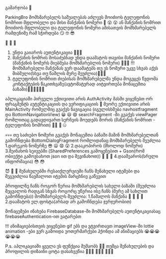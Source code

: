 გამარჯობა 👋 

ParkingBro მომხმარებელს საშუალებას აძლევს მოიძიოს ტელეფონის ნომრით მფლობელი და მისი მანქანის ნომერი 🤫 😮 😮
ან მანქანის ნომრით მოიძიოს მფლობელი და ტელეფონის ნომერი ამისათვის მომხმარებელს რამდენიმე რამ სჭირდება 😏 🤓 😎 

🧐 🧐 🧐 
1. უნდა გაიაროს აუთენტიკაცია 🥱🥱🥱
2. მანქანის ნომრის მოსაძებნად უნდა დაამატოს თავისი მანქანის ნომერი (მანქანის ნომერს მიებმება მომხმარებლის ნომერი) 💩💩💩
!!! მომხმარებელი მანქანას ვერ დაამატებს თუ ეს ნომერი უკვე სხვას აქვს მიბმული(სხვა თუ წაშლის მერე შეუძლია)🤠👻😁
3. ტელეფონის ნომრით ძიებისას მომხმარებელმა უნდა მოგვცეს წვდომა კონტაქტების წაკითხვაზე(ავტომატურად აიტვირთება მონაცემთა ბაზაში)😮‍💨😮‍💨😮‍💨

აპლიკაციაში პირველი ექთივითი არის AuthActivity მასში ვიყენებთ ორ ფრაგმენტს აუტენტიკაციის და ვერიფიკაციის 🤡
მეორე ექთივითი არის MainActivity რომელშიც გვაქვს ნავიგაცია (იგულისხმება navhostfragment და BottomNavigationView)  😀 😃 😄
searchFragment -ში გვაქვს viewPager რომლითაც გადავდივართ სერჩვის მოუდებს შორის (მანქანის ნომრით - ტელეფონის ნომრით) 😵‍💫 🫥 🤐

💀💀💀
თუ საძიებო ნომერი გვაქვს მონაცემთა ბაზაში მაშინ მომხმარებელთან გამოჩნდება BottomDialogFragment რომლიდანაც მომხმარებელს შეუძლია 
1.დარეკოს ნომერზე 😎 😦 😧 😮
2.დააკოპიროს (მხოლოდ ნომერი) 
3.შეინახოს სეივებში (SharedPreferences გამოყენებით + Gson(რომ ობიექტი გამოვსახოთ json ით და შევინახოთ)) 🥵 🥵 🥵
4.დააშეაროს(სრული ინფორმაცია) 😳 😳 

😈 👿 👹
შენახულებში რესაიქლერვიუში ჩანს შენახული იტემები და შეგვიძლია წავშალოთ იტემის მარცხნივ გაწევით

პროფილზე ჩანს როგორ წერია მომხმარებლის სახელი ბაზაში (შეუძლია შეცვალოს რადგან სხვას როგორც უწერია ისე ჩანს (მერე ამ სახლით გამოჩნდება))
მომხმარებელს შეუძლია:
1.წაშალოს მანქანა 🥲 🥹 🥲 🥹
2.დაამატოს ელ.ფოსტა(არსად არ გამოჩნდება ჯერჯერობით)

მონაცემები ინახება FirebaseDatabase-ში მომხმარებელს აუთენტიკაციასაც firebaseAuthentication-ით ვატარებთ


!!! ანიმაციებისთვის ვიყენებთ gif ებს და ვტვირთავთ imageView-ში lottie animation -ები ვერ გამოიდა უოთერმარქები ჰქონდა ამ ანიმაციებს 😭😭😭😭😭😭

P.s. აპლიკაციაში ყველა ეს ფუნქცია მუშაობს 🤩🥳 თუმცა შენახულების და პროფილის დიზაინი ცოტა დასახვეწია 👏👏👏 🤪🤪🤪 🤑🤑🤑
